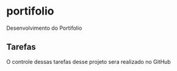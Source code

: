# portifolio
Desenvolvimento do Portifolio

## Tarefas

O controle dessas tarefas desse projeto sera realizado  no GitHub


